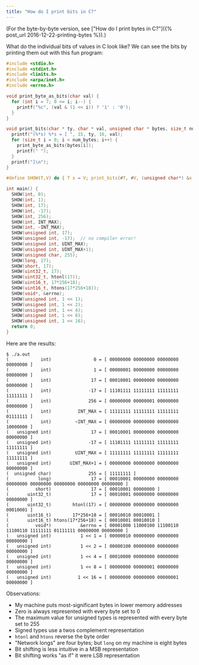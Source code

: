 ```yaml
---
title: "How do I print bits in C?"
---
```


(For the byte-by-byte version, see ["How do I print bytes in C?"]({% post_url 2016-12-22-printing-bytes %}).)

What do the individual bits of values in C look like? We can see the bits by printing them out with this fun program:

```c
#include <stdio.h>
#include <stdint.h>
#include <limits.h>
#include <arpa/inet.h>
#include <errno.h>

void print_byte_as_bits(char val) {
  for (int i = 7; 0 <= i; i--) {
    printf("%c", (val & (1 << i)) ? '1' : '0');
  }
}

void print_bits(char * ty, char * val, unsigned char * bytes, size_t num_bytes) {
  printf("(%*s) %*s = [ ", 15, ty, 16, val);
  for (size_t i = 0; i < num_bytes; i++) {
    print_byte_as_bits(bytes[i]);
    printf(" ");
  }
  printf("]\n");
}

#define SHOW(T,V) do { T x = V; print_bits(#T, #V, (unsigned char*) &x, sizeof(x)); } while(0)

int main() {
  SHOW(int, 0);
  SHOW(int, 1);
  SHOW(int, 17);
  SHOW(int, -17);
  SHOW(int, 256);
  SHOW(int, INT_MAX);
  SHOW(int, ~INT_MAX);
  SHOW(unsigned int, 17);
  SHOW(unsigned int, -17);  // no compiler error!
  SHOW(unsigned int, UINT_MAX);
  SHOW(unsigned int, UINT_MAX+1);
  SHOW(unsigned char, 255);
  SHOW(long, 17);
  SHOW(short, 17);
  SHOW(uint32_t, 17);
  SHOW(uint32_t, htonl(17));
  SHOW(uint16_t, 17*256+18);
  SHOW(uint16_t, htons(17*256+18));
  SHOW(void*, &errno);
  SHOW(unsigned int, 1 << 1);
  SHOW(unsigned int, 1 << 2);
  SHOW(unsigned int, 1 << 4);
  SHOW(unsigned int, 1 << 8);
  SHOW(unsigned int, 1 << 16);
  return 0;
}
```

Here are the results:

```
$ ./a.out
(            int)                0 = [ 00000000 00000000 00000000 00000000 ]
(            int)                1 = [ 00000001 00000000 00000000 00000000 ]
(            int)               17 = [ 00010001 00000000 00000000 00000000 ]
(            int)              -17 = [ 11101111 11111111 11111111 11111111 ]
(            int)              256 = [ 00000000 00000001 00000000 00000000 ]
(            int)          INT_MAX = [ 11111111 11111111 11111111 01111111 ]
(            int)         ~INT_MAX = [ 00000000 00000000 00000000 10000000 ]
(   unsigned int)               17 = [ 00010001 00000000 00000000 00000000 ]
(   unsigned int)              -17 = [ 11101111 11111111 11111111 11111111 ]
(   unsigned int)         UINT_MAX = [ 11111111 11111111 11111111 11111111 ]
(   unsigned int)       UINT_MAX+1 = [ 00000000 00000000 00000000 00000000 ]
(  unsigned char)              255 = [ 11111111 ]
(           long)               17 = [ 00010001 00000000 00000000 00000000 00000000 00000000 00000000 00000000 ]
(          short)               17 = [ 00010001 00000000 ]
(       uint32_t)               17 = [ 00010001 00000000 00000000 00000000 ]
(       uint32_t)        htonl(17) = [ 00000000 00000000 00000000 00010001 ]
(       uint16_t)        17*256+18 = [ 00010010 00010001 ]
(       uint16_t) htons(17*256+18) = [ 00010001 00010010 ]
(          void*)           &errno = [ 00001000 11000100 11100110 11100110 11111111 01111111 00000000 00000000 ]
(   unsigned int)           1 << 1 = [ 00000010 00000000 00000000 00000000 ]
(   unsigned int)           1 << 2 = [ 00000100 00000000 00000000 00000000 ]
(   unsigned int)           1 << 4 = [ 00010000 00000000 00000000 00000000 ]
(   unsigned int)           1 << 8 = [ 00000000 00000001 00000000 00000000 ]
(   unsigned int)          1 << 16 = [ 00000000 00000000 00000001 00000000 ]
```

Observations:

* My machine puts most-significant bytes in lower memory addresses
* Zero is always represented with every byte set to 0
* The maximum value for unsigned types is represented with every byte set to 255
* Signed types use a twos complement representation
* `htonl` and `htons` reverse the byte order
* "Network longs" are four bytes; but `long` on my machine is eight bytes
* Bit shifting is less intuitive in a MSB representation
* Bit shifting works "as if" it were LSB representation
